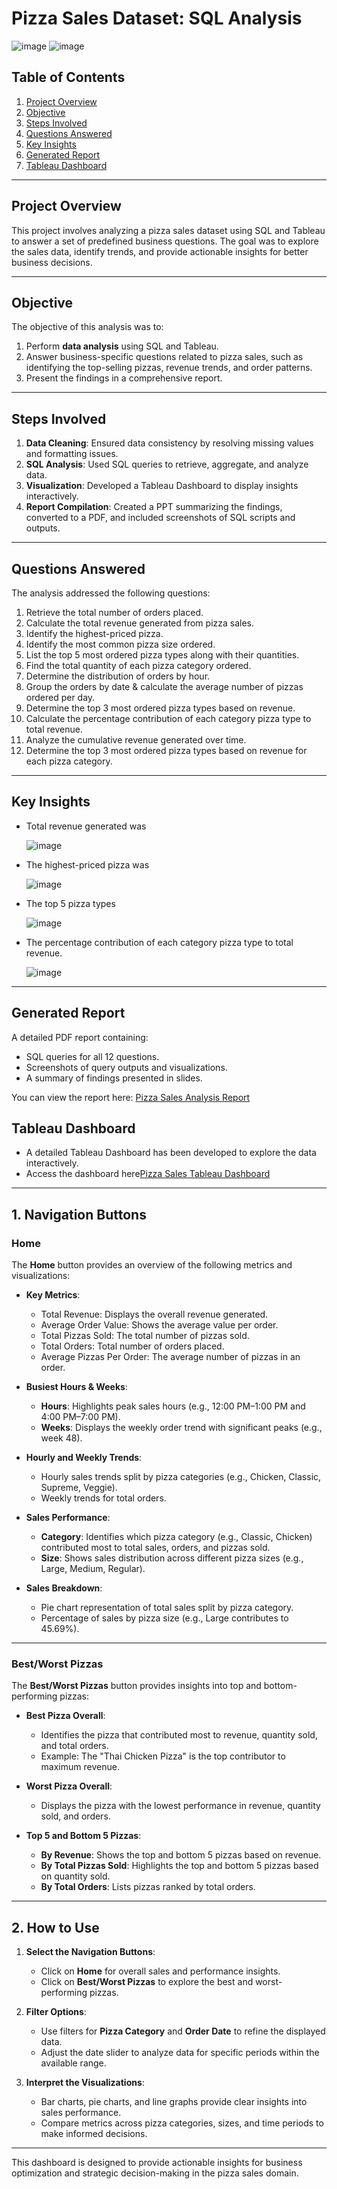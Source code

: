 # Pizza Sales Dataset: SQL Analysis
![image](https://github.com/user-attachments/assets/f9a2078b-d586-49f2-8d0c-390492ef5423) ![image](https://github.com/user-attachments/assets/0ecab100-5de4-4796-a1b7-cafa91e69aa5)


## Table of Contents
1. [Project Overview](#project-overview)
2. [Objective](#objective)
3. [Steps Involved](#steps-involved)
4. [Questions Answered](#questions-answered)
6. [Key Insights](#key-insights)
7. [Generated Report](#generated-report)
8. [Tableau Dashboard](#tableau-dashboard)


---

## Project Overview
This project involves analyzing a pizza sales dataset using SQL and Tableau to answer a set of predefined business questions. The goal was to explore the sales data, identify trends, and provide actionable insights for better business decisions.

---

## Objective
The objective of this analysis was to:
1. Perform **data analysis** using SQL and Tableau.
2. Answer business-specific questions related to pizza sales, such as identifying the top-selling pizzas, revenue trends, and order patterns.
3. Present the findings in a comprehensive report.

---

## Steps Involved
1. **Data Cleaning**: Ensured data consistency by resolving missing values and formatting issues.
2. **SQL Analysis**: Used SQL queries to retrieve, aggregate, and analyze data.
3. **Visualization**: Developed a Tableau Dashboard to display insights interactively.
4. **Report Compilation**: Created a PPT summarizing the findings, converted to a PDF, and included screenshots of SQL scripts and outputs.

---

## Questions Answered
The analysis addressed the following questions:
1. Retrieve the total number of orders placed.
2. Calculate the total revenue generated from pizza sales.
3. Identify the highest-priced pizza.
4. Identify the most common pizza size ordered.
5. List the top 5 most ordered pizza types along with their quantities.
6. Find the total quantity of each pizza category ordered.
7. Determine the distribution of orders by hour.
8. Group the orders by date & calculate the average number of pizzas ordered per day.
9. Determine the top 3 most ordered pizza types based on revenue.
10. Calculate the percentage contribution of each category pizza type to total revenue.
11. Analyze the cumulative revenue generated over time.
12. Determine the top 3 most ordered pizza types based on revenue for each pizza category.

---

## Key Insights
- Total revenue generated was
  
  ![image](https://github.com/user-attachments/assets/8c278d0d-3100-400d-9393-0028eb89d53d)
- The highest-priced pizza was
  
  ![image](https://github.com/user-attachments/assets/e694ac7e-7e40-4c7c-a265-f569db57846c)
- The top 5 pizza types
  
  ![image](https://github.com/user-attachments/assets/324e626b-9870-4e7a-b09d-0e0c907887cd)
- The percentage contribution of each category pizza type to total revenue.
  
  ![image](https://github.com/user-attachments/assets/9254cefc-b680-4a5d-af20-1a6b2e769374)


---

## Generated Report
A detailed PDF report containing:
- SQL queries for all 12 questions.
- Screenshots of query outputs and visualizations.
- A summary of findings presented in slides.

You can view the report here: [Pizza Sales Analysis Report](report.pdf)

## Tableau Dashboard

- A detailed Tableau Dashboard has been developed to explore the data interactively.
- Access the dashboard here[Pizza Sales Tableau Dashboard](https://public.tableau.com/app/profile/latha.charuguntla5375/viz/Best_WorstSellerPizza/BestWorstPizzasSeller)
---

## 1. Navigation Buttons

### **Home**
The **Home** button provides an overview of the following metrics and visualizations:

- **Key Metrics**:
  - Total Revenue: Displays the overall revenue generated.
  - Average Order Value: Shows the average value per order.
  - Total Pizzas Sold: The total number of pizzas sold.
  - Total Orders: Total number of orders placed.
  - Average Pizzas Per Order: The average number of pizzas in an order.

- **Busiest Hours & Weeks**:
  - **Hours**: Highlights peak sales hours (e.g., 12:00 PM–1:00 PM and 4:00 PM–7:00 PM).
  - **Weeks**: Displays the weekly order trend with significant peaks (e.g., week 48).

- **Hourly and Weekly Trends**:
  - Hourly sales trends split by pizza categories (e.g., Chicken, Classic, Supreme, Veggie).
  - Weekly trends for total orders.

- **Sales Performance**:
  - **Category**: Identifies which pizza category (e.g., Classic, Chicken) contributed most to total sales, orders, and pizzas sold.
  - **Size**: Shows sales distribution across different pizza sizes (e.g., Large, Medium, Regular).

- **Sales Breakdown**:
  - Pie chart representation of total sales split by pizza category.
  - Percentage of sales by pizza size (e.g., Large contributes to 45.69%).

---

### **Best/Worst Pizzas**
The **Best/Worst Pizzas** button provides insights into top and bottom-performing pizzas:

- **Best Pizza Overall**:
  - Identifies the pizza that contributed most to revenue, quantity sold, and total orders.
  - Example: The "Thai Chicken Pizza" is the top contributor to maximum revenue.

- **Worst Pizza Overall**:
  - Displays the pizza with the lowest performance in revenue, quantity sold, and orders.

- **Top 5 and Bottom 5 Pizzas**:
  - **By Revenue**: Shows the top and bottom 5 pizzas based on revenue.
  - **By Total Pizzas Sold**: Highlights the top and bottom 5 pizzas based on quantity sold.
  - **By Total Orders**: Lists pizzas ranked by total orders.

---

## 2. How to Use

1. **Select the Navigation Buttons**:
   - Click on **Home** for overall sales and performance insights.
   - Click on **Best/Worst Pizzas** to explore the best and worst-performing pizzas.

2. **Filter Options**:
   - Use filters for **Pizza Category** and **Order Date** to refine the displayed data.
   - Adjust the date slider to analyze data for specific periods within the available range.

3. **Interpret the Visualizations**:
   - Bar charts, pie charts, and line graphs provide clear insights into sales performance.
   - Compare metrics across pizza categories, sizes, and time periods to make informed decisions.

---

This dashboard is designed to provide actionable insights for business optimization and strategic decision-making in the pizza sales domain.


